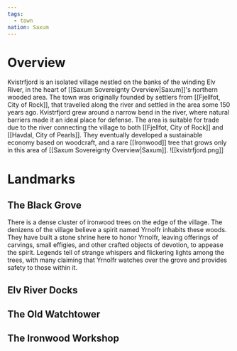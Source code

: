 ```yaml
---
tags:
  - town
nation: Saxum
---
```


# Overview
Kvistrfjord is an isolated village nestled on the banks of the winding Elv River, in the heart of [[Saxum Sovereignty Overview|Saxum]]'s northern wooded area. The town was originally founded by settlers from [[Fjellfot, City of Rock]], that travelled along the river and settled in the area some 150 years ago. Kvistrfjord grew around a narrow bend in the river, where natural barriers made it an ideal place for defense. The area is suitable for trade due to the river connecting the village to both [[Fjellfot, City of Rock]] and [[Havdal, City of Pearls]]. They eventually developed a sustainable economy based on woodcraft, and a rare [[Ironwood]] tree that grows only in this area of [[Saxum Sovereignty Overview|Saxum]].
![[kvistrfjord.png]]
# Landmarks
## The Black Grove
There is a dense cluster of ironwood trees on the edge of the village. The denizens of the village believe a spirit named Yrnolfr inhabits these woods. They have built a stone shrine here to honor Yrnolfr, leaving offerings of carvings, small effigies, and other crafted objects of devotion, to appease the spirit. Legends tell of strange whispers and flickering lights among the trees, with many claiming that Yrnolfr watches over the grove and provides safety to those within it.
## Elv River Docks

## The Old Watchtower
## The Ironwood Workshop
